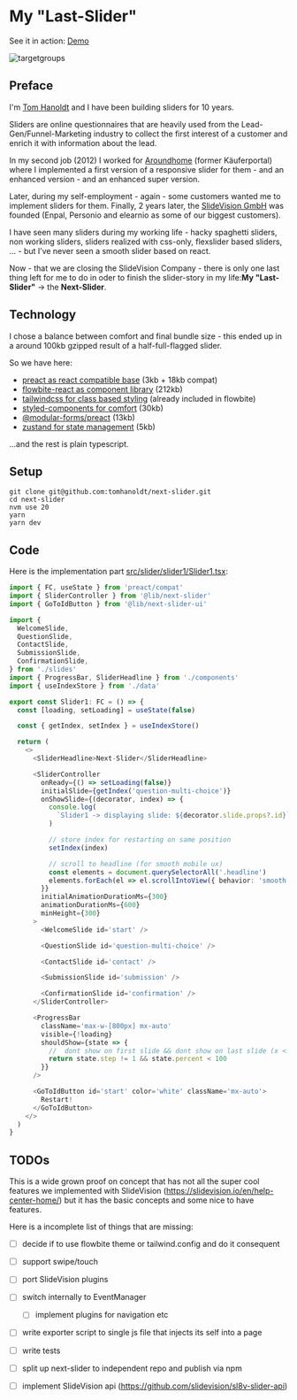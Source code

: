 # My "Last-Slider"

See it in action: [Demo](https://tomhanoldt.github.io/next-slider/)

![targetgroups](https://github.com/slidevision/sl8v-slider-api/blob/master/docs/targetgroups.png)

## Preface
I'm [Tom Hanoldt](https://www.tomhanoldt.info) and I have been building sliders for 10 years.

Sliders are online questionnaires that are heavily used from the Lead-Gen/Funnel-Marketing industry to collect the first interest of a customer and enrich it with information about the lead.

In my second job (2012) I worked for [Aroundhome](https://www.aroundhome.de) (former Käuferportal) where I implemented a first version of a responsive slider for them - and an enhanced version - and an enhanced super version.

Later, during my self-employment - again - some customers wanted me to implement sliders for them. Finally, 2 years later, the [SlideVision GmbH](https://slidevision.io/) was founded (Enpal, Personio and elearnio as some of our biggest customers).

I have seen many sliders during my working life - hacky spaghetti sliders, non working sliders, sliders realized with css-only, flexslider based sliders, … - but I’ve never seen a smooth slider based on react.

Now - that we are closing the SlideVision Company - there is only one last thing left for me to do in oder to finish the slider-story in my life:**My "Last-Slider"** -> the **Next-Slider**.

## Technology
I chose a balance between comfort and final bundle size - this ended up in a around 100kb gzipped result of a half-full-flagged slider.

So we have here:
  - [preact as react compatible base](https://preactjs.com/) (3kb + 18kb compat)
  - [flowbite-react as component library](https://www.flowbite-react.com/) (212kb)
  - [tailwindcss for class based styling](https://tailwindcss.com/) (already included in flowbite)
  - [styled-components for comfort](https://styled-components.com/) (30kb)
  - [@modular-forms/preact](https://github.com/fabian-hiller/modular-forms) (13kb)
  - [zustand for state management](https://github.com/pmndrs/zustand) (5kb)

...and the rest is plain typescript.

## Setup
```
git clone git@github.com:tomhanoldt/next-slider.git
cd next-slider
nvm use 20
yarn
yarn dev
```

## Code
Here is the implementation part [src/slider/slider1/Slider1.tsx](./src/slider/slider1/Slider1.tsx):

```typescript
import { FC, useState } from 'preact/compat'
import { SliderController } from '@lib/next-slider'
import { GoToIdButton } from '@lib/next-slider-ui'

import {
  WelcomeSlide,
  QuestionSlide,
  ContactSlide,
  SubmissionSlide,
  ConfirmationSlide,
} from './slides'
import { ProgressBar, SliderHeadline } from './components'
import { useIndexStore } from './data'

export const Slider1: FC = () => {
  const [loading, setLoading] = useState(false)

  const { getIndex, setIndex } = useIndexStore()

  return (
    <>
      <SliderHeadline>Next-Slider</SliderHeadline>

      <SliderController
        onReady={() => setLoading(false)}
        initialSlide={getIndex('question-multi-choice')}
        onShowSlide={(decorator, index) => {
          console.log(
            `Slider1 -> displaying slide: ${decorator.slide.props?.id}`,
          )

          // store index for restarting on same position
          setIndex(index)

          // scroll to headline (for smooth mobile ux)
          const elements = document.querySelectorAll('.headline')
          elements.forEach(el => el.scrollIntoView({ behavior: 'smooth' }))
        }}
        initialAnimationDurationMs={300}
        animationDurationMs={600}
        minHeight={300}
      >
        <WelcomeSlide id='start' />

        <QuestionSlide id='question-multi-choice' />

        <ContactSlide id='contact' />

        <SubmissionSlide id='submission' />

        <ConfirmationSlide id='confirmation' />
      </SliderController>

      <ProgressBar
        className='max-w-[800px] mx-auto'
        visible={!loading}
        shouldShow={state => {
          //  dont show on first slide && dont show on last slide (x < 100%)
          return state.step != 1 && state.percent < 100
        }}
      />

      <GoToIdButton id='start' color='white' className='mx-auto'>
        Restart!
      </GoToIdButton>
    </>
  )
}
```

## TODOs
This is a wide grown proof on concept that has not all the super cool features we implemented with SlideVision (https://slidevision.io/en/help-center-home/) but it has the basic concepts and some nice to have features.

Here is a incomplete list of things that are missing:
  * [ ] decide if to use flowbite theme or tailwind.config and do it consequent
  * [ ] support swipe/touch
  * [ ] port SlideVision plugins
  * [ ] switch internally to EventManager
    * [ ] implement plugins for navigation etc
  * [ ] write exporter script to single js file that injects its self into a page
  * [ ] write tests
  * [ ] split up next-slider to independent repo and publish via npm
  * [ ] implement SlideVision api (https://github.com/slidevision/sl8v-slider-api)



